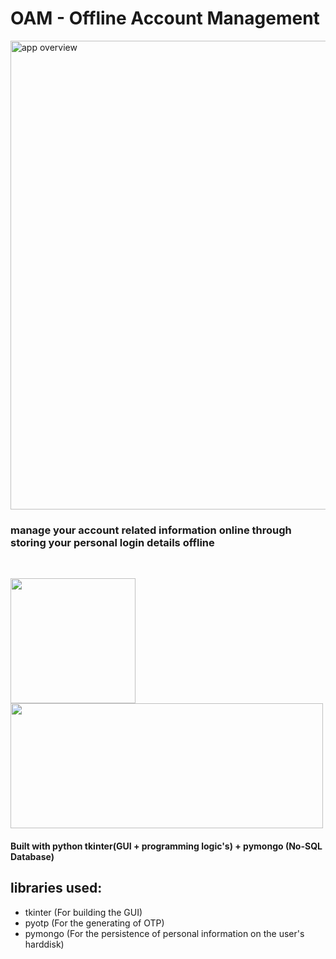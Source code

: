# OAM - Offline Account Management
<img width="750" alt="app overview" src="https://user-images.githubusercontent.com/22993048/112654421-56556480-8e8a-11eb-8975-ae82386c118b.png">
<h3>manage your account related information online through storing your personal login details offline</h3>
<br>
<p float='left'>
  <img src="https://user-images.githubusercontent.com/22993048/112653085-0d50e080-8e89-11eb-88b3-4a67407579b6.png" width=200 height=200 />
  <img src="https://user-images.githubusercontent.com/22993048/112653914-d5966880-8e89-11eb-9cd0-41172ed691bf.png" width=500 height=200 />
</p>
<h4>Built with python tkinter(GUI + programming logic's) + pymongo (No-SQL Database)</h4>

## libraries used:

- tkinter (For building the GUI)
- pyotp (For the generating of OTP)
- pymongo (For the persistence of personal information on the user's harddisk)
